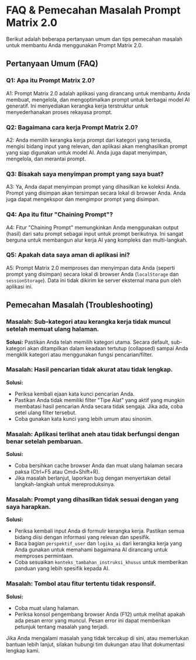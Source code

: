 # FAQ & Pemecahan Masalah Prompt Matrix 2.0

Berikut adalah beberapa pertanyaan umum dan tips pemecahan masalah untuk membantu Anda menggunakan Prompt Matrix 2.0.

## Pertanyaan Umum (FAQ)

### Q1: Apa itu Prompt Matrix 2.0?
A1: Prompt Matrix 2.0 adalah aplikasi yang dirancang untuk membantu Anda membuat, mengelola, dan mengoptimalkan prompt untuk berbagai model AI generatif. Ini menyediakan kerangka kerja terstruktur untuk menyederhanakan proses rekayasa prompt.

### Q2: Bagaimana cara kerja Prompt Matrix 2.0?
A2: Anda memilih kerangka kerja prompt dari kategori yang tersedia, mengisi bidang input yang relevan, dan aplikasi akan menghasilkan prompt yang siap digunakan untuk model AI. Anda juga dapat menyimpan, mengelola, dan merantai prompt.

### Q3: Bisakah saya menyimpan prompt yang saya buat?
A3: Ya, Anda dapat menyimpan prompt yang dihasilkan ke koleksi Anda. Prompt yang disimpan akan tersimpan secara lokal di browser Anda. Anda juga dapat mengekspor dan mengimpor prompt yang disimpan.

### Q4: Apa itu fitur "Chaining Prompt"?
A4: Fitur "Chaining Prompt" memungkinkan Anda menggunakan output (hasil) dari satu prompt sebagai input untuk prompt berikutnya. Ini sangat berguna untuk membangun alur kerja AI yang kompleks dan multi-langkah.

### Q5: Apakah data saya aman di aplikasi ini?
A5: Prompt Matrix 2.0 memproses dan menyimpan data Anda (seperti prompt yang disimpan) secara lokal di browser Anda (`localStorage` dan `sessionStorage`). Data ini tidak dikirim ke server eksternal mana pun oleh aplikasi ini.

## Pemecahan Masalah (Troubleshooting)

### Masalah: Sub-kategori atau kerangka kerja tidak muncul setelah memuat ulang halaman.
**Solusi:** Pastikan Anda telah memilih kategori utama. Secara default, sub-kategori akan ditampilkan dalam keadaan tertutup (collapsed) sampai Anda mengklik kategori atau menggunakan fungsi pencarian/filter.

### Masalah: Hasil pencarian tidak akurat atau tidak lengkap.
**Solusi:**
*   Periksa kembali ejaan kata kunci pencarian Anda.
*   Pastikan Anda tidak memiliki filter "Tipe Alat" yang aktif yang mungkin membatasi hasil pencarian Anda secara tidak sengaja. Jika ada, coba setel ulang filter tersebut.
*   Coba gunakan kata kunci yang lebih umum atau sinonim.

### Masalah: Aplikasi terlihat aneh atau tidak berfungsi dengan benar setelah pembaruan.
**Solusi:**
*   Coba bersihkan cache browser Anda dan muat ulang halaman secara paksa (Ctrl+F5 atau Cmd+Shift+R).
*   Jika masalah berlanjut, laporkan bug dengan menyertakan detail langkah-langkah untuk mereproduksinya.

### Masalah: Prompt yang dihasilkan tidak sesuai dengan yang saya harapkan.
**Solusi:**
*   Periksa kembali input Anda di formulir kerangka kerja. Pastikan semua bidang diisi dengan informasi yang relevan dan spesifik.
*   Baca bagian `perspektif_user` dan `logika_ai` dari kerangka kerja yang Anda gunakan untuk memahami bagaimana AI dirancang untuk memproses permintaan.
*   Coba sesuaikan `konteks_tambahan_instruksi_khusus` untuk memberikan panduan yang lebih spesifik kepada AI.

### Masalah: Tombol atau fitur tertentu tidak responsif.
**Solusi:**
*   Coba muat ulang halaman.
*   Periksa konsol pengembang browser Anda (F12) untuk melihat apakah ada pesan error yang muncul. Pesan error ini dapat memberikan petunjuk tentang masalah yang terjadi.

Jika Anda mengalami masalah yang tidak tercakup di sini, atau memerlukan bantuan lebih lanjut, silakan hubungi tim dukungan atau lihat dokumentasi lengkap kami.
